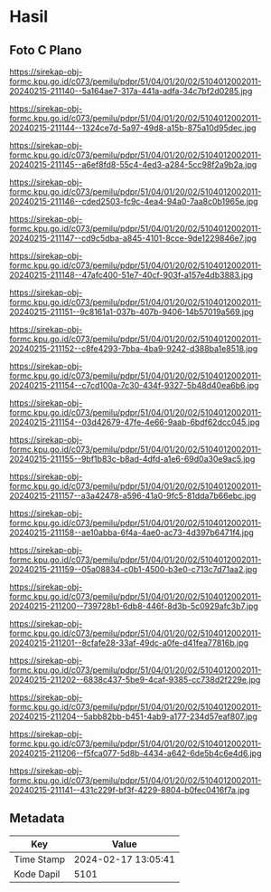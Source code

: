 # Hasil

## Foto C Plano

https://sirekap-obj-formc.kpu.go.id/c073/pemilu/pdpr/51/04/01/20/02/5104012002011-20240215-211140--5a164ae7-317a-441a-adfa-34c7bf2d0285.jpg

https://sirekap-obj-formc.kpu.go.id/c073/pemilu/pdpr/51/04/01/20/02/5104012002011-20240215-211144--1324ce7d-5a97-49d8-a15b-875a10d95dec.jpg

https://sirekap-obj-formc.kpu.go.id/c073/pemilu/pdpr/51/04/01/20/02/5104012002011-20240215-211145--a6ef8fd8-55c4-4ed3-a284-5cc98f2a9b2a.jpg

https://sirekap-obj-formc.kpu.go.id/c073/pemilu/pdpr/51/04/01/20/02/5104012002011-20240215-211146--cded2503-fc9c-4ea4-94a0-7aa8c0b1965e.jpg

https://sirekap-obj-formc.kpu.go.id/c073/pemilu/pdpr/51/04/01/20/02/5104012002011-20240215-211147--cd9c5dba-a845-4101-8cce-9de1229846e7.jpg

https://sirekap-obj-formc.kpu.go.id/c073/pemilu/pdpr/51/04/01/20/02/5104012002011-20240215-211148--47afc400-51e7-40cf-903f-a157e4db3883.jpg

https://sirekap-obj-formc.kpu.go.id/c073/pemilu/pdpr/51/04/01/20/02/5104012002011-20240215-211151--9c8161a1-037b-407b-9406-14b57019a569.jpg

https://sirekap-obj-formc.kpu.go.id/c073/pemilu/pdpr/51/04/01/20/02/5104012002011-20240215-211152--c8fe4293-7bba-4ba9-9242-d388ba1e8518.jpg

https://sirekap-obj-formc.kpu.go.id/c073/pemilu/pdpr/51/04/01/20/02/5104012002011-20240215-211154--c7cd100a-7c30-434f-9327-5b48d40ea6b6.jpg

https://sirekap-obj-formc.kpu.go.id/c073/pemilu/pdpr/51/04/01/20/02/5104012002011-20240215-211154--03d42679-47fe-4e66-9aab-6bdf62dcc045.jpg

https://sirekap-obj-formc.kpu.go.id/c073/pemilu/pdpr/51/04/01/20/02/5104012002011-20240215-211155--9bf1b83c-b8ad-4dfd-a1e6-69d0a30e9ac5.jpg

https://sirekap-obj-formc.kpu.go.id/c073/pemilu/pdpr/51/04/01/20/02/5104012002011-20240215-211157--a3a42478-a596-41a0-9fc5-81dda7b66ebc.jpg

https://sirekap-obj-formc.kpu.go.id/c073/pemilu/pdpr/51/04/01/20/02/5104012002011-20240215-211158--ae10abba-6f4a-4ae0-ac73-4d397b6471f4.jpg

https://sirekap-obj-formc.kpu.go.id/c073/pemilu/pdpr/51/04/01/20/02/5104012002011-20240215-211159--05a08834-c0b1-4500-b3e0-c713c7d71aa2.jpg

https://sirekap-obj-formc.kpu.go.id/c073/pemilu/pdpr/51/04/01/20/02/5104012002011-20240215-211200--739728b1-6db8-446f-8d3b-5c0929afc3b7.jpg

https://sirekap-obj-formc.kpu.go.id/c073/pemilu/pdpr/51/04/01/20/02/5104012002011-20240215-211201--8cfafe28-33af-49dc-a0fe-d41fea77816b.jpg

https://sirekap-obj-formc.kpu.go.id/c073/pemilu/pdpr/51/04/01/20/02/5104012002011-20240215-211202--6838c437-5be9-4caf-9385-cc738d2f229e.jpg

https://sirekap-obj-formc.kpu.go.id/c073/pemilu/pdpr/51/04/01/20/02/5104012002011-20240215-211204--5abb82bb-b451-4ab9-a177-234d57eaf807.jpg

https://sirekap-obj-formc.kpu.go.id/c073/pemilu/pdpr/51/04/01/20/02/5104012002011-20240215-211206--f5fca077-5d8b-4434-a642-6de5b4c6e4d6.jpg

https://sirekap-obj-formc.kpu.go.id/c073/pemilu/pdpr/51/04/01/20/02/5104012002011-20240215-211141--431c229f-bf3f-4229-8804-b0fec0416f7a.jpg


## Metadata

| Key        | Value               |
| ---------- | ------------------- |
| Time Stamp | 2024-02-17 13:05:41 |
| Kode Dapil | 5101                |



